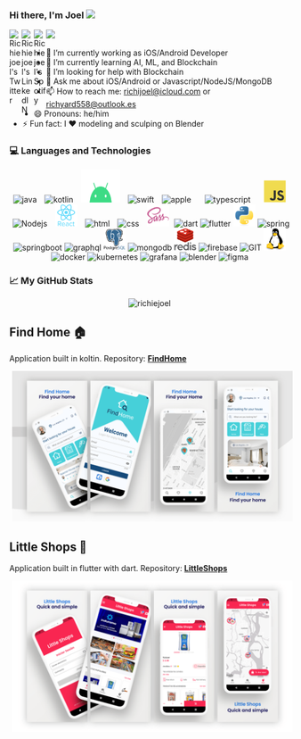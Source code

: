 ### Hi there, I'm Joel  <img src="https://media.giphy.com/media/hvRJCLFzcasrR4ia7z/giphy.gif" width="25px" />

<a href="https://twitter.com/Richijoel9">
  <img align="left" alt="Richiejoel's Twitter" width="22px" src="https://raw.githubusercontent.com/peterthehan/peterthehan/master/assets/twitter.svg" />
</a>
<a href="https://www.linkedin.com/in/richard-joel-garcia/">
  <img align="left" alt="Richiejoel's LinkedIN" width="22px" src="https://raw.githubusercontent.com/peterthehan/peterthehan/master/assets/linkedin.svg" />
</a>
<a href="https://open.spotify.com/user/yubelgarcia98?si=ba76aef1a842441f">
  <img align="left" alt="Richiejoel's Spotify" width="22px" src="https://upload.wikimedia.org/wikipedia/commons/1/19/Spotify_logo_without_text.svg" />
</a>

![](https://visitor-badge.glitch.me/badge?page_id=richiejoel.richiejoel)

 - 🔭 I’m currently working as iOS/Android Developer
 - 🌱 I’m currently learning AI, ML, and Blockchain
 - 🤔 I’m looking for help with Blockchain
 - 💬 Ask me about iOS/Android or Javascript/NodeJS/MongoDB
 - 📫 How to reach me: richijoel@icloud.com or richyard558@outlook.es
 - 😄 Pronouns: he/him
 - ⚡ Fun fact: I ❤️ modeling and sculping on Blender


### 💻 Languages and Technologies

<p align="center">
  <span style="margin:5px;">
    <img src="https://www.vectorlogo.zone/logos/java/java-icon.svg" alt="java" width="44" height="40"/>
  </span>
  <span style="margin:5px;">
    <img src="https://www.vectorlogo.zone/logos/kotlinlang/kotlinlang-icon.svg" alt="kotlin" width="30" height="30"/>
  </span>
  <span style="margin:5px;">
    <img src="https://github.com/richiejoel/richiejoel/blob/main/assets/android.svg" alt="android" width="70" height="60"/>
  </span>
  <span style="margin:5px;">
    <img src="https://www.vectorlogo.zone/logos/swift/swift-icon.svg" alt="swift" width="40" height="40"/>
  </span>
  <span style="margin:5px;">
    <img src="https://www.vectorlogo.zone/logos/apple/apple-tile.svg" alt="apple" width="40" height="40"/>
  </span>
  <span style="margin:15px;">
    <img src="https://www.vectorlogo.zone/logos/typescriptlang/typescriptlang-icon.svg" alt="typescript" width="40" height="40"/>
  </span>
  <span style="margin:5px;">
    <img src="https://raw.githubusercontent.com/devicons/devicon/master/icons/javascript/javascript-original.svg" alt="javascript" width="40" height="40"/>
  </span>
  <span style="margin:5px;">
    <img src="https://www.vectorlogo.zone/logos/nodejs/nodejs-icon.svg" alt="Nodejs" width="40" height="40"/>
  </span>
  <span style="margin:5px;">
    <img src="https://raw.githubusercontent.com/devicons/devicon/master/icons/react/react-original-wordmark.svg" alt="react" width="40" height="40"/>
  </span>
  <span style="margin:5px;">
    <img src="https://www.vectorlogo.zone/logos/w3_html5/w3_html5-icon.svg" alt="html" width="40" height="40"/>
  </span>
  <span style="margin:5px;">
    <img src="https://www.vectorlogo.zone/logos/w3_css/w3_css-icon.svg" alt="css" width="40" height="40"/>
  </span>
  <span style="margin:5px;">
    <img src="https://raw.githubusercontent.com/devicons/devicon/master/icons/sass/sass-original.svg" alt="sass" width="40" height="40"/>
  </span>
    <img src="https://www.vectorlogo.zone/logos/dartlang/dartlang-icon.svg" alt="dart" width="40" height="40"/>
    <img src="https://www.vectorlogo.zone/logos/flutterio/flutterio-icon.svg" alt="flutter" width="40" height="40"/>
    <img src="https://raw.githubusercontent.com/devicons/devicon/master/icons/python/python-original.svg" alt="python" width="40" height="40"/>
    <img src="https://www.vectorlogo.zone/logos/springio/springio-icon.svg" alt="spring" width="40" height="40"/>
    <img src="https://programandoointentandolo.com/wordpress/wp-content/uploads/2019/07/spring-boot-logo.svg" alt="springboot" width="40" height="40"/>
    <img src="https://www.vectorlogo.zone/logos/graphql/graphql-icon.svg" alt="graphql" width="40" height="40"/>
    <img src="https://raw.githubusercontent.com/devicons/devicon/master/icons/postgresql/postgresql-original-wordmark.svg" alt="postgresql" width="40" height="40"/>
    <img src="https://www.vectorlogo.zone/logos/mongodb/mongodb-icon.svg" alt="mongodb" width="36" height="40"/>
  <img src="https://raw.githubusercontent.com/devicons/devicon/master/icons/redis/redis-original-wordmark.svg" alt="redis" width="40" height="40"/>
  <img src="https://www.vectorlogo.zone/logos/firebase/firebase-icon.svg" alt="firebase" width="40" height="40"/>
  <img src="https://www.vectorlogo.zone/logos/git-scm/git-scm-icon.svg" alt="GIT" width="40" height="40"/>
  <img src="https://raw.githubusercontent.com/devicons/devicon/master/icons/linux/linux-original.svg" alt="linux" width="40" height="40"/>
  <img src="https://www.vectorlogo.zone/logos/docker/docker-official.svg" alt="docker" width="44" height="40"/>
  <img src="https://www.vectorlogo.zone/logos/kubernetes/kubernetes-icon.svg" alt="kubernetes" width="40" height="40"/>
  <img src="https://www.vectorlogo.zone/logos/grafana/grafana-icon.svg" alt="grafana" width="40" height="40"/>
  <img src="https://upload.wikimedia.org/wikipedia/commons/0/0c/Blender_logo_no_text.svg" alt="blender" width="40" height="40"/>
  <img src="https://www.vectorlogo.zone/logos/figma/figma-icon.svg" alt="figma" width="40" height="40"/>
</p>

### 📈 My GitHub Stats

<p align="center"> <img src="https://github-readme-stats.vercel.app/api?username=richiejoel&show_icons=true&theme=gotham" alt="richiejoel" />

  
## Find Home 🏠
Application built in koltin. 
Repository: **[FindHome](https://github.com/richiejoel/findhome)**
<p align="center">
  <span style="margin:5px;">
    <img src="https://raw.githubusercontent.com/richiejoel/richiejoel/main/assets/presentation_banner.png" alt="findhome"/>
  </span>
</p>

## Little Shops 🍔
Application built in flutter with dart. 
Repository: **[LittleShops](https://github.com/richiejoel/littleshops)**
<p align="center">
  <span style="margin:5px;">
    <img src="https://raw.githubusercontent.com/richiejoel/richiejoel/main/assets/littleshop_banner.png" alt="littleshops"/>
  </span>
</p>
  


